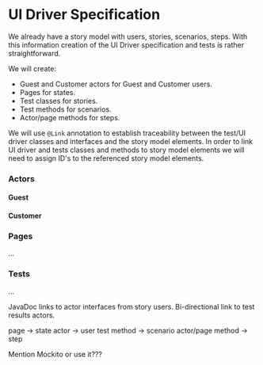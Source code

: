 # UI Driver Specification

We already have a story model with users, stories, scenarios, steps. 
With this information creation of the UI Driver specification and tests is rather straightforward. 

We will create:

* Guest and Customer actors for Guest and Customer users.
* Pages for states.   
* Test classes for stories.
* Test methods for scenarios.
* Actor/page methods for steps.

We will use ``@Link`` annotation to establish traceability between the test/UI driver classes and interfaces and the story model elements. 
In order to link UI driver and tests classes and methods to story model elements we will need to assign ID's to the referenced story model elements.

### Actors



#### Guest

#### Customer


### Pages

...

### Tests

...  



JavaDoc links to actor interfaces from story users. Bi-directional link to test results actors.

page -> state
actor -> user
test method -> scenario
actor/page method -> step


Mention Mockito or use it???